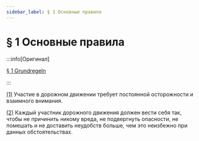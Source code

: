 ```yaml
---
sidebar_label: § 1 Основные правила
---
```


# § 1 Основные правила

:::info[Оригинал]

[§ 1 Grundregeln](https://www.gesetze-im-internet.de/stvo_2013/__1.html)

:::

<span id="1">[(1)](#1)</span> Участие в дорожном движении требует постоянной осторожности и взаимного внимания.

<span id="2">[(2)](#2)</span> Каждый участник дорожного движения должен вести себя так, чтобы не причинить никому вреда,
не подвергнуть опасности, не помешать и не доставить неудобств больше, чем это неизбежно при
данных обстоятельствах.
